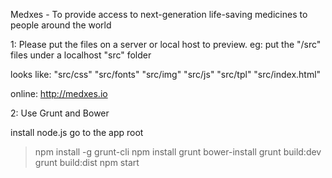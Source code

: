 
Medxes - To provide access to next-generation life-saving medicines to people around the world

1: Please put the files on a server or local host to preview. 
eg: put the "/src" files under a localhost "src" folder

looks like:
"src/css"
"src/fonts"
"src/img"
"src/js"
"src/tpl"
"src/index.html"

online: http://medxes.io

2: Use Grunt and Bower

install node.js
go to the app root

>npm install -g grunt-cli
>npm install
>grunt bower-install
>grunt build:dev
>grunt build:dist
>npm start
